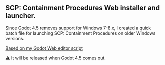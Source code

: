 ## SCP: Containment Procedures Web installer and launcher.

Since Godot 4.5 removes support for Windows 7-8.x, I created a quick batch file for launching SCP: Containment Procedures on older Windows versions.

[Based on my Godot Web editor script](https://github.com/Yni-Viar/godot-web-launcher)

⚠️ It will be released when Godot 4.5 comes out.
